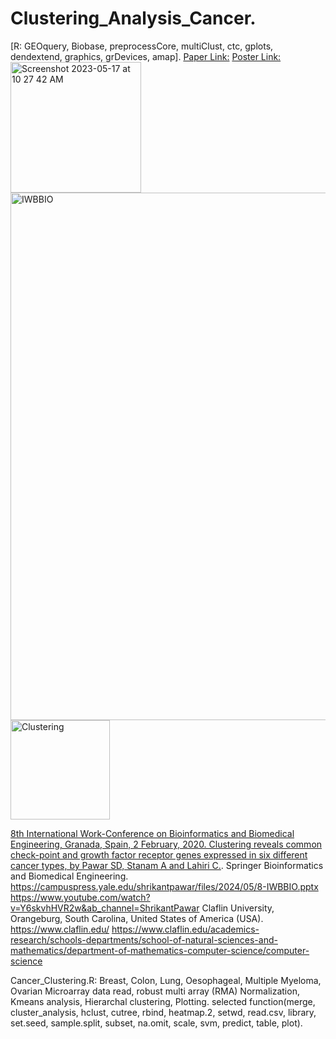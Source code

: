 # Clustering_Analysis_Cancer.
[R: GEOquery, Biobase, preprocessCore, multiClust, ctc, gplots, dendextend, graphics, grDevices, amap].
[Paper Link:](https://link.springer.com/chapter/10.1007%2F978-3-030-45385-5_52)
[Poster Link:](https://www.claflin-computation.com/lab-journey?pgid=ktmii98q-ad0f6a9d-26d0-4daf-8ec1-ca96f20fba3c)
<img width="209" alt="Screenshot 2023-05-17 at 10 27 42 AM" src="https://github.com/spawar2/Clustering_Analysis_Cancer/assets/25118302/c212cdd7-4fb1-4f41-80a9-2c9d7cd31a01">
<img width="844" alt="IWBBIO" src="https://github.com/spawar2/Clustering_Analysis_Cancer/assets/25118302/a8420e56-43b9-463a-943b-b6585662a13d">
<img width="159" alt="Clustering" src="https://github.com/spawar2/Clustering_Analysis_Cancer/assets/25118302/8ce6753f-7fe8-4e3d-b4d4-4111a071649b">

[8th International Work-Conference on Bioinformatics and Biomedical Engineering, Granada, Spain, 2 February, 2020. Clustering reveals common check-point and growth factor receptor genes expressed in six different cancer types, by Pawar SD, Stanam A and Lahiri C.](https://iwbbio.ugr.es/).
Springer Bioinformatics and Biomedical Engineering.
https://campuspress.yale.edu/shrikantpawar/files/2024/05/8-IWBBIO.pptx
https://www.youtube.com/watch?v=Y6skvhHVR2w&ab_channel=ShrikantPawar
Claflin University, Orangeburg, South Carolina, United States of America (USA). 
https://www.claflin.edu/
https://www.claflin.edu/academics-research/schools-departments/school-of-natural-sciences-and-mathematics/department-of-mathematics-computer-science/computer-science

Cancer_Clustering.R: Breast, Colon, Lung, Oesophageal, Multiple Myeloma, Ovarian Microarray data read, robust multi array (RMA) Normalization, Kmeans analysis, Hierarchal clustering, Plotting.
selected function(merge, cluster_analysis, hclust, cutree, rbind, heatmap.2, setwd, read.csv, library, set.seed, sample.split, subset, na.omit, scale, svm, predict, table, plot).
